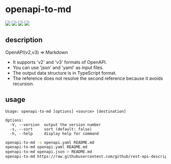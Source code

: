 # openapi-to-md

[![](https://img.shields.io/npm/l/openapi-to-md)](https://www.npmjs.com/package/openapi-to-md)
[![](https://img.shields.io/npm/v/openapi-to-md)](https://www.npmjs.com/package/openapi-to-md)
[![](https://img.shields.io/npm/dw/openapi-to-md)](https://www.npmjs.com/package/openapi-to-md)
[![](https://deepwiki.com/badge.svg)](https://deepwiki.com/SoraKumo001/openapi-to-md)

## description

OpenAPI(v2,v3) => Markdown

- It supports 'v2' and 'v3' formats of OpenAPI.
- You can use 'json' and 'yaml' as input files.
- The output data structure is in TypeScript format.
- The reference does not resolve the second reference because it avoids recursion.

## usage

```
Usage: openapi-to-md [options] <source> [destination]

Options:
  -V, --version  output the version number
  -s, --sort     sort (default: false)
  -h, --help     display help for command
```

```sh
openapi-to-md -s openapi.yaml README.md
openapi-to-md openapi.yaml README.md
openapi-to-md openapi.json > README.md
openapi-to-md https://raw.githubusercontent.com/github/rest-api-description/main/descriptions/api.github.com/api.github.com.yaml README.md
```

